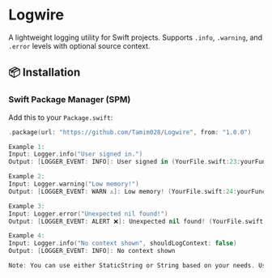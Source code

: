 # Logwire

A lightweight logging utility for Swift projects. Supports `.info`, `.warning`, and `.error` levels with optional source context.

## 📦 Installation

### Swift Package Manager (SPM)

Add this to your `Package.swift`:

```swift
.package(url: "https://github.com/Tamim028/Logwire", from: "1.0.0")

Example 1: 
Input: Logger.info("User signed in.")
Output: [LOGGER_EVENT: INFO]: User signed in (YourFile.swift:23:yourFunctionName())

Example 2:
Input: Logger.warning("Low memory!")
Output: [LOGGER_EVENT: WARN ⚠️]: Low memory! (YourFile.swift:24:yourFunctionName())

Example 3: 
Input: Logger.error("Unexpected nil found!")
Output: [LOGGER_EVENT: ALERT ❌]: Unexpected nil found! (YourFile.swift:25:yourFunctionName())

Example 4: 
Input: Logger.info("No context shown", shouldLogContext: false)
Output: [LOGGER_EVENT: INFO]: No context shown

Note: You can use either StaticString or String based on your needs. Using StaticString is preferred when possible, as it is known at compile time, incurs less runtime overhead, and can improve performance in cases where logging is frequent.

